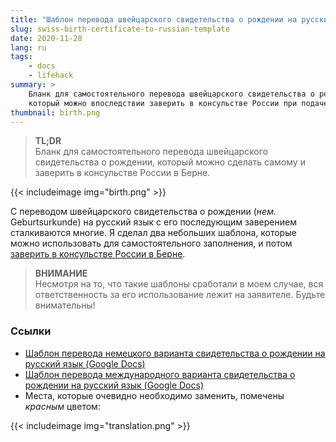 ```yaml
---
title: "Шаблон перевода швейцарского свидетельства о рождении на русский язык"
slug: swiss-birth-certificate-to-russian-template
date: 2020-11-28
lang: ru
tags:
    - docs
    - lifehack
summary: >
    Бланк для самостоятельного перевода швейцарского свидетельства о рождении на русский язык,
    который можно впоследствии заверить в консульстве России при подаче заявления на гражданство.
thumbnail: birth.png
---
```


> **TL;DR** \
  Бланк для самостоятельного перевода швейцарского свидетельства о рождении,
  который можно сделать самому и заверить в консульстве России в Берне.

{{< includeimage img="birth.png" >}}

С переводом швейцарского свидетельства о рождении (*нем.* Geburtsurkunde) на русский язык с его последующим
заверением сталкиваются многие. Я сделал два небольших шаблона, которые можно использовать
для самостоятельного заполнения, и потом [заверить в консульстве России в Берне][bern].


> **ВНИМАНИЕ** \
    Несмотря на то, что такие шаблоны сработали в моем случае, вся ответственность
    за его использование лежит на заявителе. Будьте внимательны!

### Ссылки

- [Шаблон перевода немецкого варианта свидетельства о рождении на русский язык (Google Docs)][template]
- [Шаблон перевода международного варианта свидетельства о рождении на русский язык (Google Docs)][template-intl]
- Места, которые очевидно необходимо заменить, помечены *красным* цветом:

{{< includeimage img="translation.png" >}}

[template]: https://docs.google.com/document/d/1_zULjnICU5CTmwu8tCHGwFuQCuFQT3UlVUhy-1ow5bo/edit?usp=sharing

[template-intl]: https://docs.google.com/document/d/1h2eHGruswPwQ6AR6tO4DEXLyELnwDV77dlMocLwPf-k/edit

[bern]: https://switzerland.mid.ru/apostil
